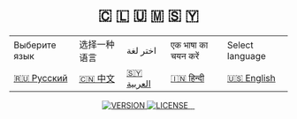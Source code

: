 <div id="logo" align="center">
    <h1>🇨 🇱 🇺 🇲 🇸 🇾</h1> 
    
</div>
<div align="center">
    <table>
        <tbody>
            <tr>
                <td>Выберите язык</td>
                <td>选择一种语言</td>
                <td>اختر لغة</td>
                <td>एक भाषा का चयन करें </td>
                <td>Select language</td>
            </tr>
            <tr>
                <td>
                    <a href="#ru">🇷🇺 Русский</a>
                </td>
                <td>
                    <a href="#cn">🇨🇳 中文</a> 
                </td>
                <td>
                    <a href="#sy">🇸🇾 العربية</a>
                </td>
                <td>
                    <a href="#in">🇮🇳 हिन्दी</a>
                </td>
                <td>
                    <a href="#en">🇺🇸 English</a>
                </td>
            </tr>
        </tbody>
    </table>
</div>
<div align="center">
    <p>
        <a href="https://github.com/mrutsy/CLUMSY/blob/stable/LICENSE">
          <img src="https://img.shields.io/badge/version-0.0.1 ALPHA-black.svg?style=plastic&logo="  alt="VERSION"/>
        </a>
        <a href="https://github.com/mrutsy/CLUMSY/blob/stable/LICENSE">
          <img src="https://img.shields.io/badge/license-MIT-white.svg?style=plastic&logo="  alt="LICENSE"/>
        </a>
        <a href="https://www.python.org/">
            <img src="https://img.shields.io/badge/built%20with-Python3-yellow.svg?style=plastic&logo=python"  alt=""/>
        </a>
        <a href="https://t.me/mrutsy">
            <img src="https://img.shields.io/discord/510385886869979136.svg?style=plastic&logo=telegram" alt="">
        </a>
        <a href="https://vk.com/mrutsy">
            <img src="https://img.shields.io/discord/510385886869979136.svg?style=plastic&logo=vk" alt="">
        </a>
    </p>
</div>





[//]: # (<body style="margin: auto">)

[//]: # (  <header>)

[//]: # (  </header>)

[//]: # (</body>)

[//]: # ()
[//]: # (<p align="center">)

[//]: # (    <h1 align="center" style="">🇨​​​​​ 🇱​​​​​ 🇺​​​​​ 🇲​​​​​ 🇸​​​​​ 🇾​​​​​</h1>)

[//]: # (    )
[//]: # (<p align="center">)

[//]: # (        <br>Deploy the <b>WEB server</b> with one toe.)

[//]: # (        <br> Deploy <b>NGINX</b>, <b>APACHE</b>, <b>PHP</b>, <b>MYSQL</b>, <b>CERTBOT</b> in docker containers or directly into the system.)

[//]: # (        <br><br> V: <b>0.0.1 ALPHA</b>)

[//]: # (    <p>)

[//]: # (</p>)

[//]: # ()
[//]: # (---)

[//]: # (<table align="center">)

[//]: # (  <tbody>)

[//]: # (    <tr>)

[//]: # (      <td>Выберите язык</td>)

[//]: # (      <td>选择一种语言</td>)

[//]: # (      <td>اختر لغة</td>)

[//]: # (      <td>एक भाषा का चयन करें </td>)

[//]: # (      <td>Select language</td>)

[//]: # (    </tr>)

[//]: # (    <tr>)

[//]: # (      <td>)

[//]: # (        <a href="#ru">🇷🇺 Русский</a>)

[//]: # (      </td>)

[//]: # (      <td>)

[//]: # (        <a href="#cn">🇨🇳 中文</a>)

[//]: # (      </td>)

[//]: # (      <td>)

[//]: # (        <a href="#sy">🇸🇾 العربية</a>)

[//]: # (      </td>)

[//]: # (      <td>)

[//]: # (        <a href="#in">🇮🇳 हिन्दी</a>)

[//]: # (      </td>)

[//]: # (      <td>)

[//]: # (        <a href="#en">🇺🇸 English</a>)

[//]: # (      </td>)

[//]: # (    </tr>)

[//]: # (  </tbody>)

[//]: # (</table>)

[//]: # ()
[//]: # ([//]: # &#40;```&#41;)
[//]: # ()
[//]: # ([//]: # &#40;SUPPORT:&#41;)
[//]: # ()
[//]: # ([//]: # &#40;    _ Linux&#41;)
[//]: # ()
[//]: # ([//]: # &#40;        Fedora&#41;)
[//]: # ()
[//]: # ([//]: # &#40;    _ Windows&#41;)
[//]: # ()
[//]: # ([//]: # &#40;        7, 8, 10&#41;)
[//]: # ()
[//]: # ([//]: # &#40;    _ Android&#41;)
[//]: # ()
[//]: # ([//]: # &#40;        6, 7, 8, 9, 10, 11, 12&#41;)
[//]: # ()
[//]: # ([//]: # &#40;```&#41;)
[//]: # ()
[//]: # ([//]: # &#40;```&#41;)
[//]: # ()
[//]: # ([//]: # &#40;CHANGELOG:&#41;)
[//]: # ()
[//]: # ([//]: # &#40;    1. Add: Apache&#41;)
[//]: # ()
[//]: # ([//]: # &#40;    2. Destroy: Serv.txt&#41;)
[//]: # ()
[//]: # ([//]: # &#40;```&#41;)
[//]: # ()
[//]: # (___)

[//]: # ()
[//]: # (## <a name="ru">Разверни WEB - сервер одним пальцем ноги.</a>)

[//]: # ()
[//]: # (Данный проект позволяет быстро и элегантно развернуть WEB - сервер, загрузить сайты и установить SSL сертификат.)

[//]: # ()
[//]: # (### Оглавление)

[//]: # (- [Установка]&#40;#ru_install&#41;)

[//]: # (  - [Linux]&#40;#ru_install_linux&#41;)

[//]: # (  - [Windows]&#40;#ru_install_windows&#41;)

[//]: # (  - [Android]&#40;#ru_install_android&#41;)

[//]: # (---)

[//]: # ()
[//]: # (- Создать новый проект <br>)

[//]: # (```sh run.sh -new &#40;имя проекта&#41; -host &#40;адрес&#41; -port &#40;порт&#41;```)

[//]: # ()
[//]: # (- new "Имя проекта" | Создать новый проект <br>)

[//]: # (- run "Имя проекта" | Запустить проект)

[//]: # ()
[//]: # ()
[//]: # ()
[//]: # ()
[//]: # ()
[//]: # ()
[//]: # ()
[//]: # ()
[//]: # (<p id="1">TEST</p>)